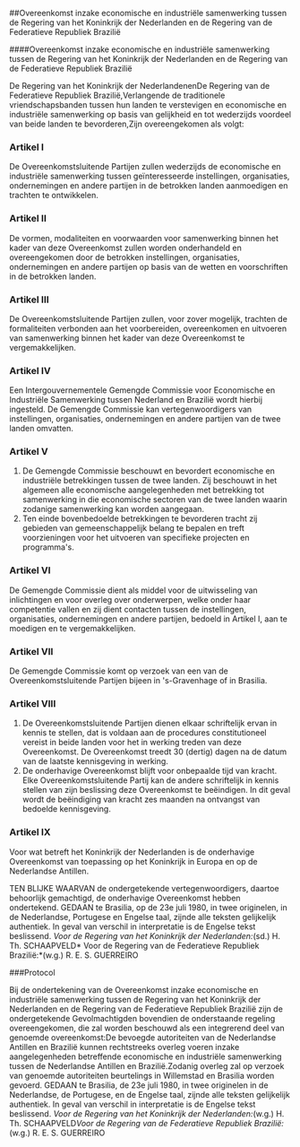 <meta http-equiv='Content-Type' content='text/html; charset=utf-8' />

##Overeenkomst inzake economische en industriële samenwerking tussen de Regering van het Koninkrijk der Nederlanden en de Regering van de Federatieve Republiek Brazilië

####Overeenkomst inzake economische en industriële samenwerking tussen de Regering van het Koninkrijk der Nederlanden en de Regering van de Federatieve Republiek Brazilië

De Regering van het Koninkrijk der NederlandenenDe Regering van de Federatieve Republiek Brazilië,Verlangende de traditionele vriendschapsbanden tussen hun landen te verstevigen en economische en industriële samenwerking op basis van gelijkheid en tot wederzijds voordeel van beide landen te bevorderen,Zijn overeengekomen als volgt:

### Artikel  I  

De Overeenkomstsluitende Partijen zullen wederzijds de economische en industriële samenwerking tussen geïnteresseerde instellingen, organisaties, ondernemingen en andere partijen in de betrokken landen aanmoedigen en trachten te ontwikkelen.

### Artikel  II  

De vormen, modaliteiten en voorwaarden voor samenwerking binnen het kader van deze Overeenkomst zullen worden onderhandeld en overeengekomen door de betrokken instellingen, organisaties, ondernemingen en andere partijen op basis van de wetten en voorschriften in de betrokken landen.

### Artikel  III  

De Overeenkomstsluitende Partijen zullen, voor zover mogelijk, trachten de formaliteiten verbonden aan het voorbereiden, overeenkomen en uitvoeren van samenwerking binnen het kader van deze Overeenkomst te vergemakkelijken.

### Artikel  IV  

Een Intergouvernementele Gemengde Commissie voor Economische en Industriële Samenwerking tussen Nederland en Brazilië wordt hierbij ingesteld. De Gemengde Commissie kan vertegenwoordigers van instellingen, organisaties, ondernemingen en andere partijen van de twee landen omvatten.

### Artikel  V  

1. De Gemengde Commissie beschouwt en bevordert economische en industriële betrekkingen tussen de twee landen. Zij beschouwt in het algemeen alle economische aangelegenheden met betrekking tot samenwerking in die economische sectoren van de twee landen waarin zodanige samenwerking kan worden aangegaan.
2. Ten einde bovenbedoelde betrekkingen te bevorderen tracht zij gebieden van gemeenschappelijk belang te bepalen en treft voorzieningen voor het uitvoeren van specifieke projecten en programma's.

### Artikel  VI  

De Gemengde Commissie dient als middel voor de uitwisseling van inlichtingen en voor overleg over onderwerpen, welke onder haar competentie vallen en zij dient contacten tussen de instellingen, organisaties, ondernemingen en andere partijen, bedoeld in Artikel I, aan te moedigen en te vergemakkelijken.

### Artikel  VII  

De Gemengde Commissie komt op verzoek van een van de Overeenkomstsluitende Partijen bijeen in 's-Gravenhage of in Brasilia.

### Artikel  VIII  

1. De Overeenkomstsluitende Partijen dienen elkaar schriftelijk ervan in kennis te stellen, dat is voldaan aan de procedures constitutioneel vereist in beide landen voor het in werking treden van deze Overeenkomst. De Overeenkomst treedt 30 (dertig) dagen na de datum van de laatste kennisgeving in werking.
2. De onderhavige Overeenkomst blijft voor onbepaalde tijd van kracht. Elke Overeenkomstsluitende Partij kan de andere schriftelijk in kennis stellen van zijn beslissing deze Overeenkomst te beëindigen. In dit geval wordt de beëindiging van kracht zes maanden na ontvangst van bedoelde kennisgeving.

### Artikel  IX  

Voor wat betreft het Koninkrijk der Nederlanden is de onderhavige Overeenkomst van toepassing op het Koninkrijk in Europa en op de Nederlandse Antillen.

TEN BLIJKE WAARVAN de ondergetekende vertegenwoordigers, daartoe behoorlijk gemachtigd, de onderhavige Overeenkomst hebben ondertekend. GEDAAN te Brasilia, op de 23e juli 1980, in twee originelen, in de Nederlandse, Portugese en Engelse taal, zijnde alle teksten gelijkelijk authentiek. In geval van verschil in interpretatie is de Engelse tekst beslissend. *Voor de Regering van het Koninkrijk der Nederlanden:*(sd.) H. Th. SCHAAPVELD* Voor de Regering van de Federatieve Republiek Brazilië:*(w.g.) R. E. S. GUERREIRO 

###Protocol 

Bij de ondertekening van de Overeenkomst inzake economische en industriële samenwerking tussen de Regering van het Koninkrijk der Nederlanden en de Regering van de Federatieve Republiek Brazilië zijn de ondergetekende Gevolmachtigden bovendien de onderstaande regeling overeengekomen, die zal worden beschouwd als een integrerend deel van genoemde overeenkomst:De bevoegde autoriteiten van de Nederlandse Antillen en Brazilië kunnen rechtstreeks overleg voeren inzake aangelegenheden betreffende economische en industriële samenwerking tussen de Nederlandse Antillen en Brazilië.Zodanig overleg zal op verzoek van genoemde autoriteiten beurtelings in Willemstad en Brasilia worden gevoerd. 
GEDAAN te Brasilia, de 23e juli 1980, in twee originelen in de Nederlandse, de Portugese, en de Engelse taal, zijnde alle teksten gelijkelijk authentiek. In geval van verschil in interpretatie is de Engelse tekst beslissend. *Voor de Regering van het Koninkrijk der Nederlanden:*(w.g.) H. Th. SCHAAPVELD*Voor de Regering van de Federatieve Republiek Brazilië:* (w.g.) R. E. S. GUERREIRO 

